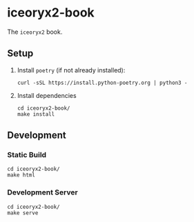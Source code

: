 # iceoryx2-book

The `iceoryx2` book.

## Setup

1. Install `poetry` (if not already installed):

    ```console
    curl -sSL https://install.python-poetry.org | python3 -
    ```

1. Install dependencies

    ```console
    cd iceoryx2-book/
    make install
    ```

## Development

### Static Build

```console
cd iceoryx2-book/
make html
```

### Development Server

```console
cd iceoryx2-book/
make serve
```
